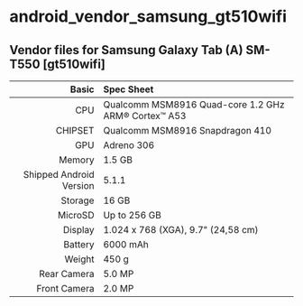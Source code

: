 # android_vendor_samsung_gt510wifi

## Vendor files for Samsung Galaxy Tab (A) SM-T550 [gt510wifi]

Basic   | Spec Sheet
-------:|:-------------------------
CPU     | Qualcomm MSM8916 Quad-core 1.2 GHz ARM® Cortex™ A53
CHIPSET | Qualcomm MSM8916 Snapdragon 410
GPU     | Adreno 306
Memory  | 1.5 GB
Shipped Android Version | 5.1.1
Storage | 16 GB
MicroSD | Up to 256 GB
Display | 1.024 x 768 (XGA), 9.7" (24,58 cm)
Battery | 6000 mAh
Weight | 450 g
Rear Camera  | 5.0 MP
Front Camera | 2.0 MP


